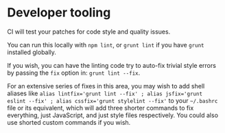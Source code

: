 # Developer tooling

CI will test your patches for code style and quality issues.

You can run this locally with `npm lint`, or `grunt lint` if you have `grunt` installed globally.

If you wish, you can have the linting code try to auto-fix trivial style errors by passing the `fix` option in: `grunt lint --fix`.

For an extensive series of fixes in this area, you may wish to add shell aliases like `alias lintfix='grunt lint --fix' ; alias jsfix='grunt eslint --fix' ; alias cssfix='grunt stylelint --fix'` to your `~/.bashrc` file or its equivalent, which will add three shorter commands to fix everything, just JavaScript, and just style files respectively. You could also use shorted custom commands if you wish.
